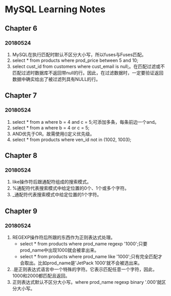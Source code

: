 # MySQL Learning Notes

## Chapter 6
### 20180524
1. MySQL在执行匹配时默认不区分大小写，所以fuses与Fuses匹配。
2. select * from products where prod_price between 5 and 10;
3. select cust_id from customers where cust_email is null;。在匹配过滤或不匹配过滤时数据库不返回带null的行。因此，在过滤数据时，一定要验证返回数据中确实给出了被过滤列具有NULL的行。

## Chapter 7
### 20180524
1. select * from a where b = 4 and c = 5;可添加多条，每条前边一个and。
2. select * from a where b = 4 or c = 5;
3. AND优先于OR。故需使用()定义优先级。
4. select * from products where ven_id not in (1002, 1003);

## Chapter 8
### 20180524
1. like操作符后跟通配符组成的搜索模式。
2. %通配符代表搜索模式中给定位置的0个、1个或多个字符。
3. _通配符代表搜索模式中给定位置的1个字符。

## Chapter 9
### 20180524
1. REGEXP操作符后所跟的东西作为正则表达式处理。
    - select * from products where prod_name regexp '1000';只要prod_name中出现1000就会被拿出来。
    - select * from products where prod_name like '1000';只有完全匹配才会取出。比如prod_name是'JetPack 1000'就不会被选出来。
2. .是正则表达式语言中一个特殊的字符。它表示匹配任意一个字符，因此，1000和2000都匹配且返回。
3. 正则表达式默认不区分大小写。where prod_name regexp binary '.000'就区分大小写。


